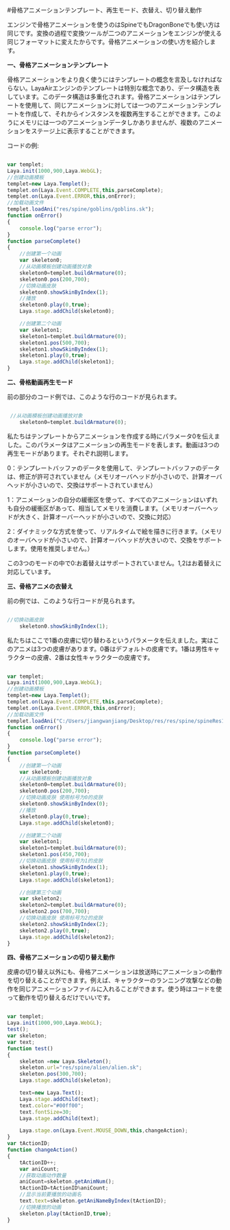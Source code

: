 #骨格アニメーションテンプレート、再生モード、衣替え、切り替え動作

エンジンで骨格アニメーションを使うのはSpineでもDragonBoneでも使い方は同じです。変換の過程で変換ツールが二つのアニメーションをエンジンが使える同じフォーマットに変えたからです。骨格アニメーションの使い方を紹介します。

**一、骨格アニメーションテンプレート**

骨格アニメーションをより良く使うにはテンプレートの概念を言及しなければならない。LayaAirエンジンのテンプレートは特別な概念であり、データ構造を表しています。このデータ構造は多重化されます。骨格アニメーションはテンプレートを使用して、同じアニメーションに対しては一つのアニメーションテンプレートを作成して、それからインスタンスを複数再生することができます。このようにメモリには一つのアニメーションデータしかありませんが、複数のアニメーションをステージ上に表示することができます。

コードの例:


```javascript

var templet;
Laya.init(1000,900,Laya.WebGL);
//创建动画模板
templet=new Laya.Templet();
templet.on(Laya.Event.COMPLETE,this,parseComplete);
templet.on(Laya.Event.ERROR,this,onError);
//加载动画文件
templet.loadAni("res/spine/goblins/goblins.sk");
function onError()
{
    console.log("parse error");
}
function parseComplete()
{
    //创建第一个动画
    var skeleton0;
    //从动画模板创建动画播放对象
    skeleton0=templet.buildArmature(0);
    skeleton0.pos(200,700);
    //切换动画皮肤
    skeleton0.showSkinByIndex(1);
    //播放
    skeleton0.play(0,true);
    Laya.stage.addChild(skeleton0);

    //创建第二个动画
    var skeleton1;
    skeleton1=templet.buildArmature(0);
    skeleton1.pos(500,700);
    skeleton1.showSkinByIndex(1);
    skeleton1.play(0,true);
    Laya.stage.addChild(skeleton1);
}

```


**二、骨格動画再生モード**

前の部分のコード例では、このような行のコードが見られます。


```javascript

 //从动画模板创建动画播放对象
    skeleton0=templet.buildArmature(0);
```


私たちはテンプレートからアニメーションを作成する時にパラメータ0を伝えました。このパラメータはアニメーションの再生モードを表します。動画は3つの再生モードがあります。それぞれ説明します。

0：テンプレートバッファのデータを使用して、テンプレートバッファのデータは、修正が許可されていません（メモリオーバヘッドが小さいので、計算オーバヘッドが小さいので、交換はサポートされていません）

1：アニメーションの自分の緩衝区を使って、すべてのアニメーションはいずれも自分の緩衝区があって、相当してメモリを消費します。（メモリオーバーヘッドが大きく、計算オーバーヘッドが小さいので、交換に対応）

2：ダイナミックな方式を使って、リアルタイムで絵を描きに行きます。（メモリのオーバヘッドが小さいので、計算オーバヘッドが大きいので、交換をサポートします。使用を推奨しません。）

この3つのモードの中で0:お着替えはサポートされていません。1,2はお着替えに対応しています。

**三、骨格アニメの衣替え**

前の例では、このような行コードが見られます。


```javascript

//切换动画皮肤
    skeleton0.showSkinByIndex(1);
```


私たちはここで1番の皮膚に切り替わるというパラメータを伝えました。実はこのアニメは3つの皮膚があります。0番はデフォルトの皮膚です。1番は男性キャラクターの皮膚、2番は女性キャラクターの皮膚です。


```javascript

var templet;
Laya.init(1000,900,Laya.WebGL);
//创建动画模板
templet=new Laya.Templet();
templet.on(Laya.Event.COMPLETE,this,parseComplete);
templet.on(Laya.Event.ERROR,this,onError);
//加载动画文件
templet.loadAni("C:/Users/jiangwanjiang/Desktop/res/res/spine/spineRes1/dragon.sk");
function onError()
{
    console.log("parse error");
}
function parseComplete()
{
    //创建第一个动画
    var skeleton0;
    //从动画模板创建动画播放对象
    skeleton0=templet.buildArmature(0);
    skeleton0.pos(200,700);
    //切换动画皮肤 使用标号为0的皮肤
    skeleton0.showSkinByIndex(0);
    //播放
    skeleton0.play(0,true);
    Laya.stage.addChild(skeleton0);

    //创建第二个动画
    var skeleton1;
    skeleton1=templet.buildArmature(0);
    skeleton1.pos(450,700);
    //切换动画皮肤 使用标号为1的皮肤
    skeleton1.showSkinByIndex(1);
    skeleton1.play(0,true);
    Laya.stage.addChild(skeleton1);

    //创建第三个动画
    var skeleton2;
    skeleton2=templet.buildArmature(0);
    skeleton2.pos(700,700);
    //切换动画皮肤 使用标号为2的皮肤
    skeleton2.showSkinByIndex(2);
    skeleton2.play(0,true);
    Laya.stage.addChild(skeleton2);
}
```


**四、骨格アニメーションの切り替え動作**

皮膚の切り替え以外にも、骨格アニメーションは放送時にアニメーションの動作を切り替えることができます。例えば、キャラクターのランニング攻撃などの動作を同じアニメーションファイルに入れることができます。使う時はコードを使って動作を切り替えるだけでいいです。


```javascript

var templet;
Laya.init(1000,900,Laya.WebGL);
test();
var skeleton;
var text;
function test()
{
    skeleton =new Laya.Skeleton();
    skeleton.url="res/spine/alien/alien.sk";
    skeleton.pos(300,700);
    Laya.stage.addChild(skeleton);

    text=new Laya.Text();
    Laya.stage.addChild(text);
    text.color="#00ff00";
    text.fontSize=30;
    Laya.stage.addChild(text);

    Laya.stage.on(Laya.Event.MOUSE_DOWN,this,changeAction);
}
var tActionID;
function changeAction()
{
    tActionID++;
    var aniCount;
    //获取动画动作数量
    aniCount=skeleton.getAnimNum();
    tActionID=tActionID%aniCount;
    //显示当前要播放的动画名
    text.text=skeleton.getAniNameByIndex(tActionID);
    //切换播放的动画
    skeleton.play(tActionID,true);
}
```


